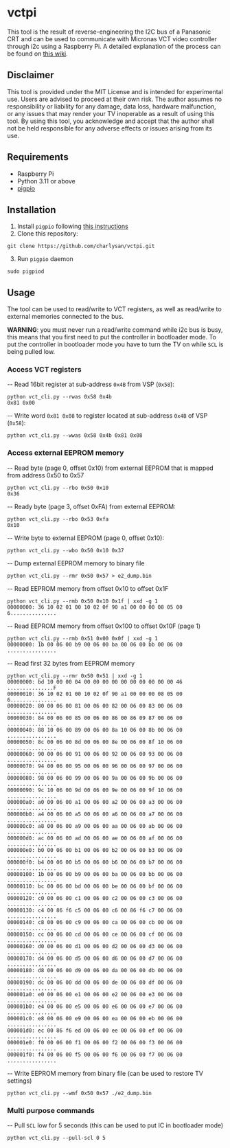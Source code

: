 # vctpi

This tool is the result of reverse-engineering the I2C bus of a Panasonic CRT and can be used to communicate with Micronas VCT video controller through i2c using a Raspberry Pi. A detailed explanation of the process can be found on [this wiki](https://github.com/charlysan/crt_stuff/wiki/I2C-Data-Injection-In-Panasonic-CRT).


## Disclaimer

This tool is provided under the MIT License and is intended for experimental use. Users are advised to proceed at their own risk. The author assumes no responsibility or liability for any damage, data loss, hardware malfunction, or any issues that may render your TV inoperable as a result of using this tool. By using this tool, you acknowledge and accept that the author shall not be held responsible for any adverse effects or issues arising from its use.

## Requirements

- Raspberry Pi
- Python 3.11 or above
- [pigpio](https://abyz.me.uk/rpi/pigpio/python.html)
  


## Installation

1. Install `pigpio` following [this instructions](https://abyz.me.uk/rpi/pigpio/download.html)
2. Clone this repository:
```
git clone https://github.com/charlysan/vctpi.git
```
3. Run `pigpio` daemon
```
sudo pigpiod
```

## Usage

The tool can be used to read/write to VCT registers, as well as read/write to external memories connected to the bus.

**WARNING**: you must never run a read/write command while i2c bus is busy, this means that you first need to put the controller in bootloader mode. To put the controller in bootloader mode you have to turn the TV on while `SCL` is being pulled low.


### Access VCT registers

-- Read 16bit register at sub-address `0x4B` from VSP (`0x58`):
```
python vct_cli.py --rwas 0x58 0x4b
0x81 0x00
```

-- Write word `0x81 0x08` to register located at sub-address `0x4B` of VSP (`0x58`):
```
python vct_cli.py --wwas 0x58 0x4b 0x81 0x08
```

### Access external EEPROM memory

-- Read byte (page 0, offset 0x10) from external EEPROM that is mapped from address 0x50 to 0x57

```
python vct_cli.py --rbo 0x50 0x10
0x36
```

-- Ready byte (page 3, offset 0xFA) from external EEPROM:
```
python vct_cli.py --rbo 0x53 0xfa
0x10
```

-- Write byte to external EEPROM (page 0, offset 0x10):
```
python vct_cli.py --wbo 0x50 0x10 0x37
```

-- Dump external EEPROM memory to binary file
```
python vct_cli.py --rmr 0x50 0x57 > e2_dump.bin
```

-- Read EEPROM memory from offset 0x10 to offset 0x1F
```
python vct_cli.py --rmb 0x50 0x10 0x1f | xxd -g 1
00000000: 36 10 02 01 00 10 02 0f 90 a1 00 00 00 08 05 00  6...............
```

-- Read EEPROM memory from offset 0x100 to offset 0x10F (page 1)
```
python vct_cli.py --rmb 0x51 0x00 0x0f | xxd -g 1
00000000: 1b 00 06 00 b9 00 06 00 ba 00 06 00 bb 00 06 00  ................
```

-- Read first 32 bytes from EEPROM memory
```
python vct_cli.py --rmr 0x50 0x51 | xxd -g 1
00000000: bd 10 00 00 04 00 00 00 00 00 00 00 00 00 00 46  ...............F
00000010: 36 10 02 01 00 10 02 0f 90 a1 00 00 00 08 05 00  6...............
00000020: 80 00 06 00 81 00 06 00 82 00 06 00 83 00 06 00  ................
00000030: 84 00 06 00 85 00 06 00 86 00 86 09 87 00 06 00  ................
00000040: 88 10 06 00 89 00 06 00 8a 10 06 00 8b 00 06 00  ................
00000050: 8c 00 06 00 8d 00 06 00 8e 00 06 00 8f 10 06 00  ................
00000060: 90 00 06 00 91 00 06 00 92 00 06 00 93 00 06 00  ................
00000070: 94 00 06 00 95 00 06 00 96 00 06 00 97 00 06 00  ................
00000080: 98 00 06 00 99 00 06 00 9a 00 06 00 9b 00 06 00  ................
00000090: 9c 10 06 00 9d 00 06 00 9e 00 06 00 9f 10 06 00  ................
000000a0: a0 00 06 00 a1 00 06 00 a2 00 06 00 a3 00 06 00  ................
000000b0: a4 00 06 00 a5 00 06 00 a6 00 06 00 a7 00 06 00  ................
000000c0: a8 00 06 00 a9 00 06 00 aa 00 06 00 ab 00 06 00  ................
000000d0: ac 00 06 00 ad 00 06 00 ae 00 06 00 af 00 06 00  ................
000000e0: b0 00 06 00 b1 00 06 00 b2 00 06 00 b3 00 06 00  ................
000000f0: b4 00 06 00 b5 00 06 00 b6 00 06 00 b7 00 06 00  ................
00000100: 1b 00 06 00 b9 00 06 00 ba 00 06 00 bb 00 06 00  ................
00000110: bc 00 06 00 bd 00 06 00 be 00 06 00 bf 00 06 00  ................
00000120: c0 00 06 00 c1 00 06 00 c2 00 06 00 c3 00 06 00  ................
00000130: c4 00 86 f6 c5 00 06 00 c6 00 86 f6 c7 00 06 00  ................
00000140: c8 00 06 00 c9 00 06 00 ca 00 06 00 cb 00 06 00  ................
00000150: cc 00 06 00 cd 00 06 00 ce 00 06 00 cf 00 06 00  ................
00000160: d0 00 06 00 d1 00 06 00 d2 00 06 00 d3 00 06 00  ................
00000170: d4 00 06 00 d5 00 06 00 d6 00 06 00 d7 00 06 00  ................
00000180: d8 00 06 00 d9 00 06 00 da 00 06 00 db 00 06 00  ................
00000190: dc 00 06 00 dd 00 06 00 de 00 06 00 df 00 06 00  ................
000001a0: e0 00 06 00 e1 00 06 00 e2 00 06 00 e3 00 06 00  ................
000001b0: e4 00 06 00 e5 00 06 00 e6 00 06 00 e7 00 06 00  ................
000001c0: e8 00 06 00 e9 00 06 00 ea 00 06 00 eb 00 06 00  ................
000001d0: ec 00 86 f6 ed 00 06 00 ee 00 06 00 ef 00 06 00  ................
000001e0: f0 00 06 00 f1 00 06 00 f2 00 06 00 f3 00 06 00  ................
000001f0: f4 00 06 00 f5 00 06 00 f6 00 06 00 f7 00 06 00  ................
```

-- Write EEPROM memory from binary file (can be used to restore TV settings)
```
python vct_cli.py --wmf 0x50 0x57 ./e2_dump.bin
```

### Multi purpose commands

-- Pull `SCL` low for 5 seconds (this can be used to put IC in bootloader mode)
```
python vct_cli.py --pull-scl 0 5
```
